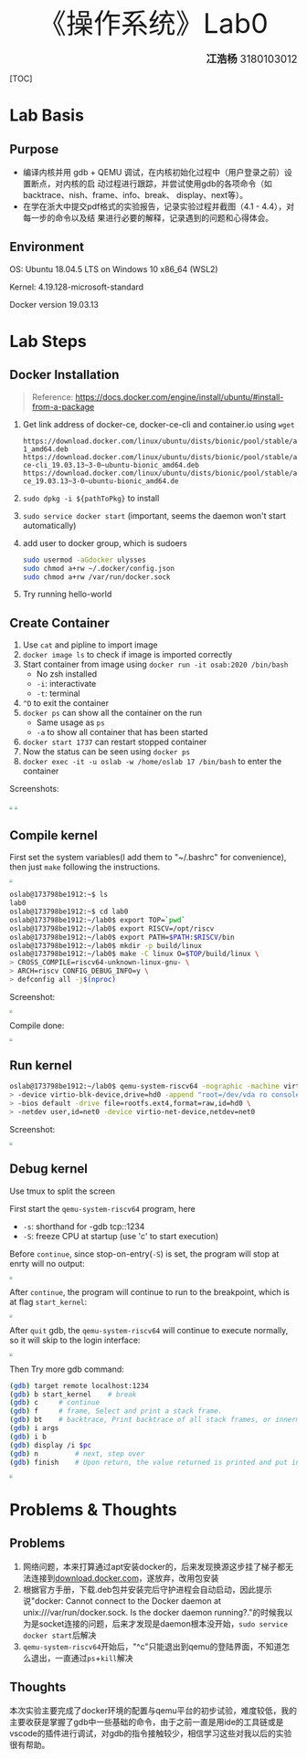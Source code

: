 <center><font size=7>《操作系统》Lab0</font></center><br /><div align='right'><font size=4><b>冮浩杨</b> 3180103012</font></div>

[TOC]

# Lab Basis

## Purpose

* 编译内核并用 gdb + QEMU 调试，在内核初始化过程中（用户登录之前）设置断点，对内核的启 动过程进行跟踪，并尝试使用gdb的各项命令（如backtrace、nish、frame、info、break、 display、next等）。
* 在学在浙大中提交pdf格式的实验报告，记录实验过程并截图（4.1 - 4.4），对每一步的命令以及结 果进行必要的解释，记录遇到的问题和心得体会。

## Environment

OS: Ubuntu 18.04.5 LTS on Windows 10 x86_64 (WSL2)

Kernel: 4.19.128-microsoft-standard

Docker version 19.03.13

# Lab Steps

## Docker Installation

> Reference: https://docs.docker.com/engine/install/ubuntu/#install-from-a-package

1. Get link address of docker-ce, docker-ce-cli and container.io using `wget`

    ```
    https://download.docker.com/linux/ubuntu/dists/bionic/pool/stable/amd64/containerd.io_1.3.7-1_amd64.deb
    https://download.docker.com/linux/ubuntu/dists/bionic/pool/stable/amd64/docker-ce-cli_19.03.13~3-0~ubuntu-bionic_amd64.deb
    https://download.docker.com/linux/ubuntu/dists/bionic/pool/stable/amd64/docker-ce_19.03.13~3-0~ubuntu-bionic_amd64.de
    ```

2. `sudo dpkg -i ${pathToPkg}` to install 

3. `sudo service docker start` (important, seems the daemon won't start automatically)

4. add user to docker group, which is sudoers

    ```zsh
    sudo usermod -aGdocker ulysses
    sudo chmod a+rw ~/.docker/config.json
    sudo chmod a+rw /var/run/docker.sock
    ```

5. Try running hello-world

## Create Container

1. Use `cat` and pipline to import image
2. `docker image ls` to check if image is imported correctly
3. Start container from image using `docker run -it osab:2020 /bin/bash`
    * No zsh installed
    * `-i`: interactivate
    * `-t`: terminal
4. `^D` to exit the container
5. `docker ps` can show all the container on the run
    * Same usage as `ps`
    * `-a` to show all container that has been started
6. `docker start 1737` can restart stopped container
7. Now the status can be seen using `docker ps`
8. `docker exec -it -u oslab -w /home/oslab 17 /bin/bash` to enter the container

Screenshots:

<img src="assets/image-20201002112928471.png" style="zoom: 33%;" />

<img src="assets/image-20201002113529801.png" style="zoom:33%;" />

## Compile kernel

First set the system variables(I add them to "~/.bashrc" for convenience), then just `make` following the instructions.

<img src="assets/image-20201002122339937.png" style="zoom:33%;" />

```bash
oslab@173798be1912:~$ ls
lab0
oslab@173798be1912:~$ cd lab0
oslab@173798be1912:~/lab0$ export TOP=`pwd`
oslab@173798be1912:~/lab0$ export RISCV=/opt/riscv
oslab@173798be1912:~/lab0$ export PATH=$PATH:$RISCV/bin
oslab@173798be1912:~/lab0$ mkdir -p build/linux
oslab@173798be1912:~/lab0$ make -C linux O=$TOP/build/linux \
> CROSS_COMPILE=riscv64-unknown-linux-gnu- \
> ARCH=riscv CONFIG_DEBUG_INFO=y \
> defconfig all -j$(nproc)
```

Screenshot:

<img src="assets/image-20201002114040325.png" style="zoom:33%;" />

Compile done:

<img src="assets/image-20201002114515073.png" style="zoom:33%;" />

## Run kernel

```bash
oslab@173798be1912:~/lab0$ qemu-system-riscv64 -nographic -machine virt -kernel build/linux/arch/riscv/boot/Image \
> -device virtio-blk-device,drive=hd0 -append "root=/dev/vda ro console=ttyS0" \
> -bios default -drive file=rootfs.ext4,format=raw,id=hd0 \
> -netdev user,id=net0 -device virtio-net-device,netdev=net0
```

Screenshot:

<img src="assets/image-20201002120038147.png" style="zoom:33%;" />

## Debug kernel

Use tmux to split the screen

First start the `qemu-system-riscv64` program, here 

* `-s`: shorthand for -gdb tcp::1234
* `-S`: freeze CPU at startup (use 'c' to start execution)

Before `continue`, since stop-on-entry(`-S`) is set, the program will stop at enrty will no output: 

<img src="assets/image-20201002164548716.png" style="zoom:33%;" />

After `continue`, the program will continue to run to the breakpoint, which is at flag `start_kernel`:

<img src="assets/image-20201002164647470.png" style="zoom:33%;" />

After `quit` gdb, the `qemu-system-riscv64` will continue to execute normally, so it will skip to the login interface:

<img src="assets/image-20201002164730507.png" style="zoom:33%;" />

Then Try more gdb command:

```bash
(gdb) target remote localhost:1234
(gdb) b start_kernel	# break
(gdb) c		# continue
(gdb) f		# frame, Select and print a stack frame.
(gdb) bt	# backtrace, Print backtrace of all stack frames, or innermost COUNT frames.
(gdb) i args
(gdb) i b
(gdb) display /i $pc
(gdb) n			# next, step over
(gdb) finish	# Upon return, the value returned is printed and put in the value history.
```

<img src="assets/image-20201002174046029.png" style="zoom:33%;" />

# Problems & Thoughts

## Problems

1. 网络问题，本来打算通过apt安装docker的，后来发现换源这步挂了梯子都无法连接到[download.docker.com](https://download.docker.com)，遂放弃，改用包安装
2. 根据官方手册，下载.deb包并安装完后守护进程会自动启动，因此提示说"docker: Cannot connect to the Docker daemon at unix:///var/run/docker.sock. Is the docker daemon running?."的时候我以为是socket连接的问题，后来才发现是daemon根本没开始，`sudo service docker start`后解决
3. `qemu-system-riscv64`开始后，"^c"只能退出到qemu的登陆界面，不知道怎么退出，一直通过`ps`+`kill`解决

## Thoughts

本次实验主要完成了docker环境的配置与qemu平台的初步试验，难度较低，我的主要收获是掌握了gdb中一些基础的命令，由于之前一直是用ide的工具链或是vscode的插件进行调试，对gdb的指令接触较少，相信学习这些对我以后的实验很有帮助。


